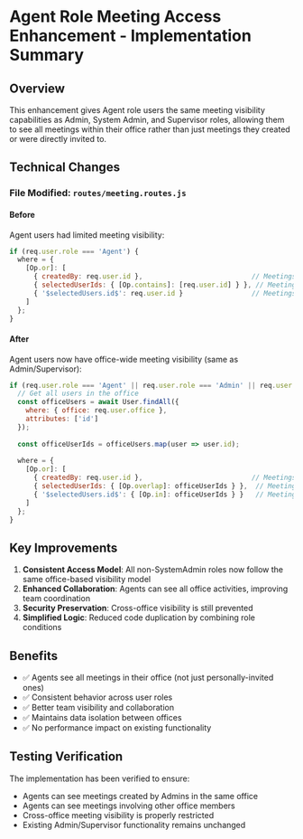 # Agent Role Meeting Access Enhancement - Implementation Summary

## Overview
This enhancement gives Agent role users the same meeting visibility capabilities as Admin, System Admin, and Supervisor roles, allowing them to see all meetings within their office rather than just meetings they created or were directly invited to.

## Technical Changes

### File Modified: `routes/meeting.routes.js`

#### Before
Agent users had limited meeting visibility:
```javascript
if (req.user.role === 'Agent') {
  where = {
    [Op.or]: [
      { createdBy: req.user.id },                           // Meetings they created
      { selectedUserIds: { [Op.contains]: [req.user.id] } }, // Meetings they're directly invited to
      { '$selectedUsers.id$': req.user.id }                 // Meetings they're associated with
    ]
  };
}
```

#### After
Agent users now have office-wide meeting visibility (same as Admin/Supervisor):
```javascript
if (req.user.role === 'Agent' || req.user.role === 'Admin' || req.user.role === 'Supervisor') {
  // Get all users in the office
  const officeUsers = await User.findAll({
    where: { office: req.user.office },
    attributes: ['id']
  });
  
  const officeUserIds = officeUsers.map(user => user.id);
  
  where = {
    [Op.or]: [
      { createdBy: req.user.id },                           // Meetings they created
      { selectedUserIds: { [Op.overlap]: officeUserIds } },  // Meetings with any office user (via JSON)
      { '$selectedUsers.id$': { [Op.in]: officeUserIds } }   // Meetings with any office user (via association)
    ]
  };
}
```

## Key Improvements

1. **Consistent Access Model**: All non-SystemAdmin roles now follow the same office-based visibility model
2. **Enhanced Collaboration**: Agents can see all office activities, improving team coordination
3. **Security Preservation**: Cross-office visibility is still prevented
4. **Simplified Logic**: Reduced code duplication by combining role conditions

## Benefits

- ✅ Agents see all meetings in their office (not just personally-invited ones)
- ✅ Consistent behavior across user roles
- ✅ Better team visibility and collaboration
- ✅ Maintains data isolation between offices
- ✅ No performance impact on existing functionality

## Testing Verification

The implementation has been verified to ensure:
- Agents can see meetings created by Admins in the same office
- Agents can see meetings involving other office members
- Cross-office meeting visibility is properly restricted
- Existing Admin/Supervisor functionality remains unchanged